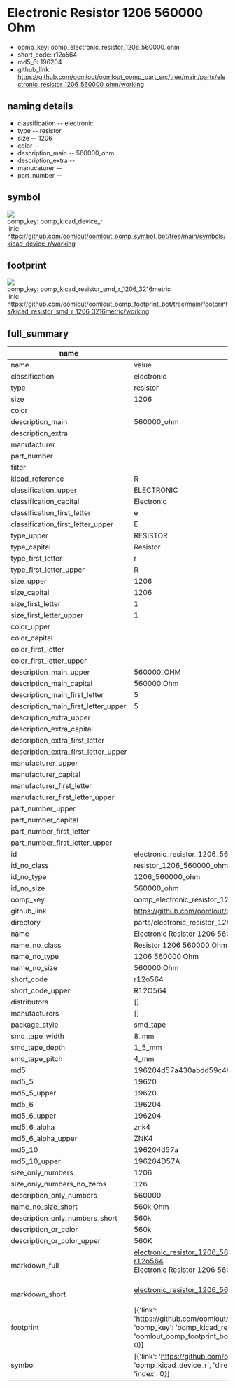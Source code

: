 # Electronic Resistor 1206 560000 Ohm

  
* oomp_key: oomp_electronic_resistor_1206_560000_ohm 
* short_code: r12o564
* md5_6: 196204  
* github_link: https://github.com/oomlout/oomlout_oomp_part_src/tree/main/parts/electronic_resistor_1206_560000_ohm/working  
## naming details
* classification -- electronic
* type -- resistor
* size -- 1206
* color -- 
* description_main -- 560000_ohm
* description_extra -- 
* manucaturer -- 
* part_number -- 



## symbol

![](symbol/{index}}/working/working_600.png)  
oomp_key: oomp_kicad_device_r  
link: https://github.com/oomlout/oomlout_oomp_symbol_bot/tree/main/symbols/kicad_device_r/working  

## footprint

![](footprint/{index}/working/working_600.png)  
oomp_key: oomp_kicad_resistor_smd_r_1206_3216metric  
link: https://github.com/oomlout/oomlout_oomp_footprint_bot/tree/main/footprints/kicad_resistor_smd_r_1206_3216metric/working  

## full_summary
| name | value | 
| --- | --- | 
| name | value | 
| classification | electronic | 
| type | resistor | 
| size | 1206 | 
| color |  | 
| description_main | 560000_ohm | 
| description_extra |  | 
| manufacturer |  | 
| part_number |  | 
| filter |  | 
| kicad_reference | R | 
| classification_upper | ELECTRONIC | 
| classification_capital | Electronic | 
| classification_first_letter | e | 
| classification_first_letter_upper | E | 
| type_upper | RESISTOR | 
| type_capital | Resistor | 
| type_first_letter | r | 
| type_first_letter_upper | R | 
| size_upper | 1206 | 
| size_capital | 1206 | 
| size_first_letter | 1 | 
| size_first_letter_upper | 1 | 
| color_upper |  | 
| color_capital |  | 
| color_first_letter |  | 
| color_first_letter_upper |  | 
| description_main_upper | 560000_OHM | 
| description_main_capital | 560000 Ohm | 
| description_main_first_letter | 5 | 
| description_main_first_letter_upper | 5 | 
| description_extra_upper |  | 
| description_extra_capital |  | 
| description_extra_first_letter |  | 
| description_extra_first_letter_upper |  | 
| manufacturer_upper |  | 
| manufacturer_capital |  | 
| manufacturer_first_letter |  | 
| manufacturer_first_letter_upper |  | 
| part_number_upper |  | 
| part_number_capital |  | 
| part_number_first_letter |  | 
| part_number_first_letter_upper |  | 
| id | electronic_resistor_1206_560000_ohm | 
| id_no_class | resistor_1206_560000_ohm | 
| id_no_type | 1206_560000_ohm | 
| id_no_size | 560000_ohm | 
| oomp_key | oomp_electronic_resistor_1206_560000_ohm | 
| github_link | https://github.com/oomlout/oomlout_oomp_part_src/tree/main/parts/electronic_resistor_1206_560000_ohm/working | 
| directory | parts/electronic_resistor_1206_560000_ohm | 
| name | Electronic Resistor 1206 560000 Ohm | 
| name_no_class | Resistor 1206 560000 Ohm | 
| name_no_type | 1206 560000 Ohm | 
| name_no_size | 560000 Ohm | 
| short_code | r12o564 | 
| short_code_upper | R12O564 | 
| distributors | [] | 
| manufacturers | [] | 
| package_style | smd_tape | 
| smd_tape_width | 8_mm | 
| smd_tape_depth | 1_5_mm | 
| smd_tape_pitch | 4_mm | 
| md5 | 196204d57a430abdd59c4861e21a9b35 | 
| md5_5 | 19620 | 
| md5_5_upper | 19620 | 
| md5_6 | 196204 | 
| md5_6_upper | 196204 | 
| md5_6_alpha | znk4 | 
| md5_6_alpha_upper | ZNK4 | 
| md5_10 | 196204d57a | 
| md5_10_upper | 196204D57A | 
| size_only_numbers | 1206 | 
| size_only_numbers_no_zeros | 126 | 
| description_only_numbers | 560000 | 
| name_no_size_short | 560k Ohm | 
| description_only_numbers_short | 560k | 
| description_or_color | 560k | 
| description_or_color_upper | 560K | 
| markdown_full | [electronic_resistor_1206_560000_ohm](https://github.com/oomlout/oomlout_oomp_part_src/tree/main/parts/electronic_resistor_1206_560000_ohm/working)<br>[r12o564](https://github.com/oomlout/oomlout_oomp_part_src/tree/main/parts/electronic_resistor_1206_560000_ohm/working)<br>[Electronic Resistor 1206 560000 Ohm](https://github.com/oomlout/oomlout_oomp_part_src/tree/main/parts/electronic_resistor_1206_560000_ohm/working)<br><br> | 
| markdown_short | [electronic_resistor_1206_560000_ohm](https://github.com/oomlout/oomlout_oomp_part_src/tree/main/parts/electronic_resistor_1206_560000_ohm/working)<br><br> | 
| footprint | [{'link': 'https://github.com/oomlout/oomlout_oomp_footprint_bot/tree/main/foootprntss/kicad_resistor_smd_r_1206_3216metric', 'oomp_key': 'oomp_kicad_resistor_smd_r_1206_3216metric', 'directory': 'oomlout_oomp_footprint_bot/footprints/kicad_resistor_smd_r_1206_3216metric//working/working.kicad_mod', 'index': 0}] | 
| symbol | [{'link': 'https://github.com/oomlout/oomlout_oomp_symbol_bot/tree/main/symbols/kicad_device_r', 'oomp_key': 'oomp_kicad_device_r', 'directory': 'oomlout_oomp_symbol_bot/symbols/kicad_device_r//working/working.kicad_sym', 'index': 0}] | 

